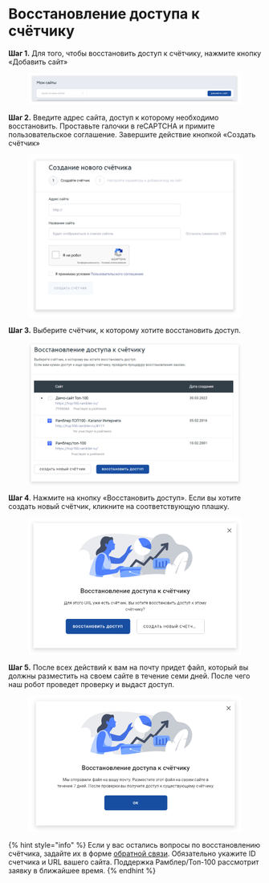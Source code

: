 # Восстановление доступа к счётчику

**Шаг 1.** Для того, чтобы восстановить доступ к счётчику, нажмите кнопку «Добавить сайт»

<figure><img src="../.gitbook/assets/top100.rambler.ru_2.png" alt=""><figcaption></figcaption></figure>

**Шаг 2.** Введите адрес сайта, доступ к которому необходимо восстановить. Проставьте галочки в reCAPTCHA и примите пользовательское соглашение. Завершите действие кнопкой «Создать счётчик»

<figure><img src="../.gitbook/assets/top100.rambler.ru_3 (1).png" alt=""><figcaption></figcaption></figure>

**Шаг 3.** Выберите счётчик, к которому хотите восстановить доступ.

<figure><img src="../.gitbook/assets/top100.rambler.ru_28(1).png" alt=""><figcaption></figcaption></figure>

**Шаг 4**. Нажмите на кнопку «Восстановить доступ». Если вы хотите создать новый счётчик, кликните на соответствующую плашку.&#x20;

<figure><img src="../.gitbook/assets/top100.rambler.ru_11(1).png" alt=""><figcaption></figcaption></figure>

**Шаг 5.** После всех действий к вам на почту придет файл, который вы должны разместить на своем сайте в течение семи дней. После чего наш робот проведет проверку и выдаст доступ.

<figure><img src="../.gitbook/assets/top100.rambler.ru_12(1).png" alt=""><figcaption></figcaption></figure>

{% hint style="info" %}
Если у вас остались вопросы по восстановлению счётчика, задайте их в форме [обратной связи](https://help.rambler.ru/feedback/top100/). Обязательно укажите ID счетчика и URL вашего сайта. Поддержка Рамблер/Топ-100 рассмотрит заявку в ближайшее время.
{% endhint %}
